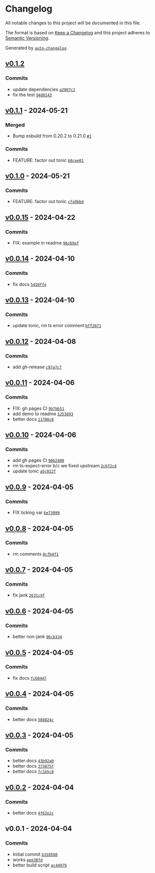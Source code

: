 # Changelog

All notable changes to this project will be documented in this file.

The format is based on [Keep a Changelog](https://keepachangelog.com/en/1.0.0/)
and this project adheres to [Semantic Versioning](https://semver.org/spec/v2.0.0.html).

Generated by [`auto-changelog`](https://github.com/CookPete/auto-changelog).

## [v0.1.2](https://github.com/bicycle-codes/scroll-progress/compare/v0.1.1...v0.1.2)

### Commits

- update dependencies [`a2987c2`](https://github.com/bicycle-codes/scroll-progress/commit/a2987c2dd2df237219ee17818ee8ec1ffc2603fd)
- fix the test [`94d0143`](https://github.com/bicycle-codes/scroll-progress/commit/94d0143fe297d0dffa8e6c2a405bf15315a8a22e)

## [v0.1.1](https://github.com/bicycle-codes/scroll-progress/compare/v0.1.0...v0.1.1) - 2024-05-21

### Merged

- Bump esbuild from 0.20.2 to 0.21.0 [`#1`](https://github.com/bicycle-codes/scroll-progress/pull/1)

### Commits

- FEATURE: factor out tonic [`b8cee01`](https://github.com/bicycle-codes/scroll-progress/commit/b8cee01a007533e8b8e074fc1a809190cfedb294)

## [v0.1.0](https://github.com/bicycle-codes/scroll-progress/compare/v0.0.15...v0.1.0) - 2024-05-21

### Commits

- FEATURE: factor out tonic [`cfa9bbd`](https://github.com/bicycle-codes/scroll-progress/commit/cfa9bbda40fa89cfd17f264fc554f0aa2df90599)

## [v0.0.15](https://github.com/bicycle-codes/scroll-progress/compare/v0.0.14...v0.0.15) - 2024-04-22

### Commits

- FIX: example in readme [`96c69af`](https://github.com/bicycle-codes/scroll-progress/commit/96c69afc1dcaac1062aa0ddd6be77366720ddb37)

## [v0.0.14](https://github.com/bicycle-codes/scroll-progress/compare/v0.0.13...v0.0.14) - 2024-04-10

### Commits

- fix docs [`5410ffe`](https://github.com/bicycle-codes/scroll-progress/commit/5410ffeaa4ad04aeb2d6f24b80e84d32ce79fef8)

## [v0.0.13](https://github.com/bicycle-codes/scroll-progress/compare/v0.0.12...v0.0.13) - 2024-04-10

### Commits

- update tonic, rm ts error comment [`bff2071`](https://github.com/bicycle-codes/scroll-progress/commit/bff2071610ebdd670a7a54bb585f31f85be3e3da)

## [v0.0.12](https://github.com/bicycle-codes/scroll-progress/compare/v0.0.11...v0.0.12) - 2024-04-08

### Commits

- add gh-release [`c97a7c7`](https://github.com/bicycle-codes/scroll-progress/commit/c97a7c7f99959a81d0f4d86f279625da1d6cf013)

## [v0.0.11](https://github.com/bicycle-codes/scroll-progress/compare/v0.0.10...v0.0.11) - 2024-04-06

### Commits

- FIX: gh pages CI [`9b7bb51`](https://github.com/bicycle-codes/scroll-progress/commit/9b7bb5135bc16417382ebc5e2a452fd465de4def)
- add demo to readme [`1253d93`](https://github.com/bicycle-codes/scroll-progress/commit/1253d9310b015c59e36a961a65c8e20273f0014a)
- better docs [`11780c8`](https://github.com/bicycle-codes/scroll-progress/commit/11780c8fe21c35d037d8305a8b93541938287cda)

## [v0.0.10](https://github.com/bicycle-codes/scroll-progress/compare/v0.0.9...v0.0.10) - 2024-04-06

### Commits

- add gh pages CI [`9062480`](https://github.com/bicycle-codes/scroll-progress/commit/906248033cf8936052dafad90652d9672ec3af6b)
- rm ts-expect-error b/c we fixed upstream [`2c6f2c4`](https://github.com/bicycle-codes/scroll-progress/commit/2c6f2c4debe43d62257d6b802480da4301b82f2d)
- update tonic [`a5c022f`](https://github.com/bicycle-codes/scroll-progress/commit/a5c022f3f059ca6703f4317b1f302af5babbc2e5)

## [v0.0.9](https://github.com/bicycle-codes/scroll-progress/compare/v0.0.8...v0.0.9) - 2024-04-05

### Commits

- FIX ticking var [`6e73099`](https://github.com/bicycle-codes/scroll-progress/commit/6e7309931f5f1e87ba9f4fda25f8ff207822d520)

## [v0.0.8](https://github.com/bicycle-codes/scroll-progress/compare/v0.0.7...v0.0.8) - 2024-04-05

### Commits

- rm comments [`0cfb4f1`](https://github.com/bicycle-codes/scroll-progress/commit/0cfb4f1cbc3f8a15f77e19b4d9e0d8b6c2ab7a74)

## [v0.0.7](https://github.com/bicycle-codes/scroll-progress/compare/v0.0.6...v0.0.7) - 2024-04-05

### Commits

- fix jank [`2631c9f`](https://github.com/bicycle-codes/scroll-progress/commit/2631c9f8be4cf68c5ea05a0c0909c479417f5c9d)

## [v0.0.6](https://github.com/bicycle-codes/scroll-progress/compare/v0.0.5...v0.0.6) - 2024-04-05

### Commits

- better non-jank [`96cb334`](https://github.com/bicycle-codes/scroll-progress/commit/96cb334855fb807f100f58127a5083bae63cdf8f)

## [v0.0.5](https://github.com/bicycle-codes/scroll-progress/compare/v0.0.4...v0.0.5) - 2024-04-05

### Commits

- fix docs [`fc68447`](https://github.com/bicycle-codes/scroll-progress/commit/fc684476c37f4e67895a3e14206f9ea19a9dfe27)

## [v0.0.4](https://github.com/bicycle-codes/scroll-progress/compare/v0.0.3...v0.0.4) - 2024-04-05

### Commits

- better docs [`384824c`](https://github.com/bicycle-codes/scroll-progress/commit/384824ccea281e84e49d38ceed50e56790d351e1)

## [v0.0.3](https://github.com/bicycle-codes/scroll-progress/compare/v0.0.2...v0.0.3) - 2024-04-05

### Commits

- better docs [`43b92a0`](https://github.com/bicycle-codes/scroll-progress/commit/43b92a04de0ea3a5909b390d9ebc1d2328d3bd5e)
- better docs [`373875f`](https://github.com/bicycle-codes/scroll-progress/commit/373875f184bdf4c0984ce7a235412034f7acc932)
- better docs [`fc1b5c8`](https://github.com/bicycle-codes/scroll-progress/commit/fc1b5c862aa64df41e8fc50de8f3b73fb3c4dbdb)

## [v0.0.2](https://github.com/bicycle-codes/scroll-progress/compare/v0.0.1...v0.0.2) - 2024-04-04

### Commits

- better docs [`4f62e2c`](https://github.com/bicycle-codes/scroll-progress/commit/4f62e2cde6c4d5104708a8fd3491223d53700386)

## v0.0.1 - 2024-04-04

### Commits

- Initial commit [`b310588`](https://github.com/bicycle-codes/scroll-progress/commit/b31058845b7fb4743faa6476d60b8ab63f40a473)
- works [`eee38fd`](https://github.com/bicycle-codes/scroll-progress/commit/eee38fde05f554d8258883e5421b0b3dadabb2ef)
- better build script [`ac44979`](https://github.com/bicycle-codes/scroll-progress/commit/ac44979fcba3946591b1873a6ddbf94219e8ac41)
